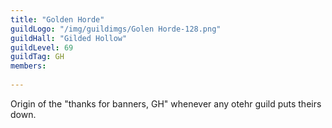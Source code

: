 ```yaml
---
title: "Golden Horde"
guildLogo: "/img/guildimgs/Golen Horde-128.png"
guildHall: "Gilded Hollow"
guildLevel: 69
guildTag: GH
members:
  
---
```


Origin of the "thanks for banners, GH" whenever any otehr guild puts theirs down.